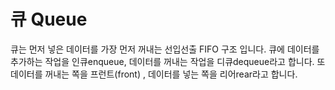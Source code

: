 <h1>큐 Queue</h2>
<p>큐는 먼저 넣은 데이터를 가장 먼저 꺼내는 선입선출 FIFO 구조 입니다. 큐에 데이터를 추가하는 작업을 인큐enqueue, 데이터를 꺼내는 작업을 디큐dequeue라고 합니다. 또 데이터를 꺼내는 쪽을 프런트(front)
, 데이터를 넣는 쪽을 리어rear라고 합니다.</p>
